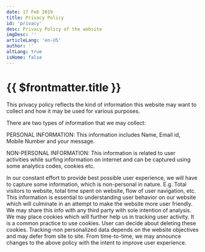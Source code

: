 ```yaml
---
date: 17 Feb 2019
title: Privacy Policy
id: 'privacy'
desc: Privacy Policy of the website
imgDesc: ''
articleLang: 'en-US'
author: ''
altLang: true
isHome: false
---
```


<altLang />

# {{ $frontmatter.title }}

This privacy policy reflects the kind of information this website may want to collect and how it may be used for various purposes.

There are two types of information that we may collect:

PERSONAL INFORMATION:
This information includes Name, Email id, Mobile Number and your message.

NON-PERSONAL INFORMATION:
This information is related to user activities while surfing information on internet and can be captured using some analytics codes, cookies etc.

In our constant effort to provide best possible user experience, we will have to capture some information, which is non-personal in nature. E.g. Total visitors to website, total time spent on website, flow of user navigation, etc. This information is essential to understanding user behavior on our website which will culminate in an attempt to make the website more user friendly. We may share this info with any third party with sole intention of analysis. We may place cookies which will further help us in tracking user activity. It is a common practice to use cookies. User can decide about deleting these cookies. Tracking-non personalized data depends on the website objectives and may defer from site to site. From time-to-time, we may announce changes to the above policy with the intent to improve user experience.